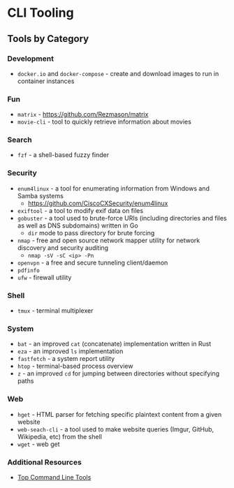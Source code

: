 # CLI Tooling

## Tools by Category

### Development

- `docker.io` and `docker-compose` - create and download images to run in container instances

### Fun

- `matrix` - https://github.com/Rezmason/matrix
- `movie-cli` - tool to quickly retrieve information about movies

### Search

- `fzf` - a shell-based fuzzy finder

### Security

- `enum4linux` - a tool for enumerating information from Windows and Samba systems
    - https://github.com/CiscoCXSecurity/enum4linux
- `exiftool` - a tool to modify exif data on files
- `gobuster` - a tool used to brute-force URIs (including directories and files as well as DNS subdomains) written in Go
    - `dir` mode to pass directory for brute forcing
- `nmap` - free and open source network mapper utility for network discovery and security auditing
    - `nmap -sV -sC <ip> -Pn`
- `openvpn` - a free and secure tunneling client/daemon
- `pdfinfo`
- `ufw` - firewall utility

### Shell

- `tmux` - terminal multiplexer

### System

- `bat` - an improved `cat` (concatenate) implementation written in Rust
- `eza` - an improved `ls` implementation
- `fastfetch` - a system report utility
- `htop` - terminal-based process overview
- `z` - an improved `cd` for jumping between directories without specifying paths

### Web

- `hget` - HTML parser for fetching specific plaintext content from a given website
- `web-seach-cli` - a tool used to make website queries (Imgur, GitHub, Wikipedia, etc) from the shell
- `wget` - web get

### Additional Resources

- [Top Command Line Tools](https://stackify.com/top-command-line-tools/)
